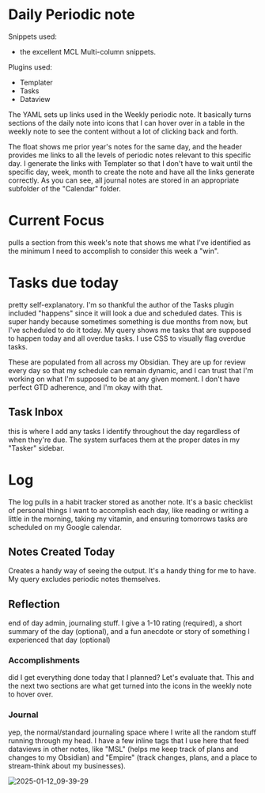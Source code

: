 # Daily Periodic note
Snippets used: 
- the excellent MCL Multi-column snippets.

Plugins used:
- Templater
- Tasks
- Dataview

The YAML sets up links used in the Weekly periodic note. It basically turns sections of the daily note into icons that I can hover over in a table in the weekly note to see the content without a lot of clicking back and forth.

The float shows me prior year's notes for the same day, and the header provides me links to all the levels of periodic notes relevant to this specific day. I generate the links with Templater so that I don't have to wait until the specific day, week, month to create the note and have all the links generate correctly. As you can see, all journal notes are stored in an appropriate subfolder of the "Calendar" folder.

# Current Focus
pulls a section from this week's note that shows me what I've identified as the minimum I need to accomplish to consider this week a "win".

# Tasks due today
pretty self-explanatory. I'm so thankful the author of the Tasks plugin included "happens" since it will look a due and scheduled dates. This is super handy because sometimes something is due months from now, but I've scheduled to do it today. My query shows me tasks that are supposed to happen today and all overdue tasks. I use CSS to visually flag overdue tasks.

These are populated from all across my Obsidian. They are up for review every day so that my schedule can remain dynamic, and I can trust that I'm working on what I'm supposed to be at any given moment. I don't have perfect GTD adherence, and I'm okay with that.

## Task Inbox
this is where I add any tasks I identify throughout the day regardless of when they're due. The system surfaces them at the proper dates in my "Tasker" sidebar.

# Log
The log pulls in a habit tracker stored as another note. It's a basic checklist of personal things I want to accomplish each day, like reading or writing a little in the morning, taking my vitamin, and ensuring tomorrows tasks are scheduled on my Google calendar.

## Notes Created Today
Creates a handy way of seeing the output. It's a handy thing for me to have. My query excludes periodic notes themselves.

## Reflection
end of day admin, journaling stuff. I give a 1-10 rating (required), a short summary of the day (optional), and a fun anecdote or story of something I experienced that day (optional)

### Accomplishments
did I get everything done today that I planned? Let's evaluate that. This and the next two sections are what get turned into the icons in the weekly note to hover over.

### Journal
yep, the normal/standard journaling space where I write all the random stuff running through my head. I have a few inline tags that I use here that feed dataviews in other notes, like "MSL" (helps me keep track of plans and changes to my Obsidian) and "Empire" (track changes, plans, and a place to stream-think about my businesses).

![2025-01-12_09-39-29](https://github.com/user-attachments/assets/cab4ee91-5e79-4a4d-8cb6-268f18992a97)
